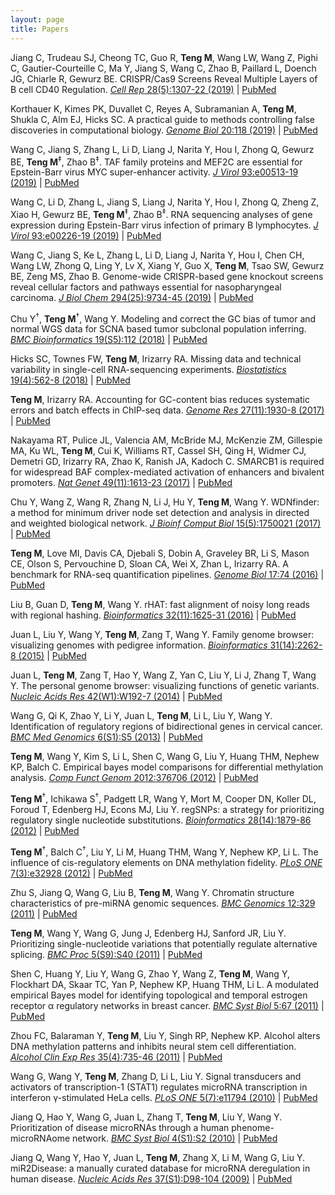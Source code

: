 ```yaml
---
layout: page
title: Papers 
---
```


Jiang C, Trudeau SJ, Cheong TC, Guo R, **Teng M**, Wang LW, Wang Z, Pighi C, 
Gautier-Courteille C, Ma Y, Jiang S, Wang C, Zhao B, Paillard L, Doench JG, 
Chiarle R, Gewurz BE. CRISPR/Cas9 Screens Reveal Multiple Layers of B cell CD40
Regulation. [*Cell Rep* 28(5):1307-22 (2019)](https://doi.org/10.1016/j.celrep.2019.06.079)
| [PubMed](https://www.ncbi.nlm.nih.gov/pubmed/31365872)

Korthauer K, Kimes PK, Duvallet C, Reyes A, Subramanian A, **Teng M**, Shukla C,
Alm EJ, Hicks SC. A practical guide to methods controlling false discoveries in
computational biology. [*Genome Biol* 20:118 (2019)](https://doi.org/10.1186/s13059-019-1716-1)
| [PubMed](https://www.ncbi.nlm.nih.gov/pubmed/31164141)

Wang C, Jiang S, Zhang L, Li D, Liang J, Narita Y, Hou I, Zhong Q, Gewurz BE,
**Teng M**<sup>‡</sup>, Zhao B<sup>‡</sup>. TAF family proteins and MEF2C are 
essential for Epstein-Barr virus MYC super-enhancer activity. [*J Virol* 
93:e00513-19 (2019)](https://doi.org/10.1128/JVI.00513-19)
| [PubMed](https://www.ncbi.nlm.nih.gov/pubmed/31167905)

Wang C, Li D, Zhang L, Jiang S, Liang J, Narita Y, Hou I, Zhong Q, Zheng Z, Xiao
H, Gewurz BE, **Teng M**<sup>‡</sup>, Zhao B<sup>‡</sup>. RNA sequencing analyses
of gene expression during Epstein-Barr virus infection of primary B lymphocytes.
[*J Virol* 93:e00226-19 (2019)](https://doi.org/10.1128/JVI.00226-19)
| [PubMed](https://www.ncbi.nlm.nih.gov/pubmed/31019051)

Wang C, Jiang S, Ke L, Zhang L, Li D, Liang J, Narita Y, Hou I, Chen CH, Wang
LW, Zhong Q, Ling Y, Lv X, Xiang Y, Guo X, **Teng M**, Tsao SW, Gewurz BE, Zeng
MS, Zhao B. Genome-wide CRISPR-based gene knockout screens reveal cellular 
factors and pathways essential for nasopharyngeal carcinoma. [*J Biol Chem* 
294(25):9734-45 (2019)](https://doi.org/10.1074/jbc.RA119.008793)
| [PubMed](https://www.ncbi.nlm.nih.gov/pubmed/31073033)

Chu Y<sup>†</sup>, **Teng M**<sup>†</sup>, Wang Y. Modeling and correct the GC 
bias of tumor and normal WGS data for SCNA based tumor subclonal population 
inferring. [*BMC Bioinformatics* 19(S5):112 (2018)](https://doi.org/10.1186/s12859-018-2099-0)
| [PubMed](https://www.ncbi.nlm.nih.gov/pubmed/29671389)

Hicks SC, Townes FW, **Teng M**, Irizarry RA. Missing data and technical 
variability in single-cell RNA-sequencing experiments. [*Biostatistics* 
19(4):562-8 (2018)](https://doi.org/10.1093/biostatistics/kxx053)
| [PubMed](https://www.ncbi.nlm.nih.gov/pubmed/29121214)

**Teng M**, Irizarry RA. Accounting for GC-content bias reduces systematic errors
and batch effects in ChIP-seq data. [*Genome Res* 27(11):1930-8 
(2017)](https://doi.org/10.1101/gr.220673.117)
| [PubMed](https://www.ncbi.nlm.nih.gov/pubmed/29025895)

Nakayama RT, Pulice JL, Valencia AM, McBride MJ, McKenzie ZM, Gillespie MA, Ku
WL, **Teng M**, Cui K, Williams RT, Cassel SH, Qing H, Widmer CJ, Demetri GD,
Irizarry RA, Zhao K, Ranish JA, Kadoch C. SMARCB1 is required for widespread 
BAF complex-mediated activation of enhancers and bivalent promoters.
[*Nat Genet* 49(11):1613-23 (2017)](https://doi.org/10.1038/ng.3958)
| [PubMed](https://www.ncbi.nlm.nih.gov/pubmed/28945250)

Chu Y, Wang Z, Wang R, Zhang N, Li J, Hu Y, **Teng M**, Wang Y. WDNfinder: a 
method for minimum driver node set detection and analysis in directed and 
weighted biological network. [*J Bioinf Comput Biol* 15(5):1750021 
(2017)](https://doi.org/10.1142/S0219720017500214)
| [PubMed](https://www.ncbi.nlm.nih.gov/pubmed/28918707)

**Teng M**, Love MI, Davis CA, Djebali S, Dobin A, Graveley BR, Li S, Mason CE,
Olson S, Pervouchine D, Sloan CA, Wei X, Zhan L, Irizarry RA. A benchmark for
RNA-seq quantification pipelines. [*Genome Biol* 17:74 
(2016)](https://doi.org/10.1186/s13059-016-0940-1)
| [PubMed](https://www.ncbi.nlm.nih.gov/pubmed/27107712)

Liu B, Guan D, **Teng M**, Wang Y. rHAT: fast alignment of noisy long reads 
with regional hashing. [*Bioinformatics* 32(11):1625-31 
(2016)](https://doi.org/10.1093/bioinformatics/btv662)
| [PubMed](https://www.ncbi.nlm.nih.gov/pubmed/26568628)

Juan L, Liu Y, Wang Y, **Teng M**, Zang T, Wang Y. Family genome browser: 
visualizing genomes with pedigree information. [*Bioinformatics* 31(14):2262-8
(2015)](https://doi.org/10.1093/bioinformatics/btv151)
| [PubMed](https://www.ncbi.nlm.nih.gov/pubmed/25788626)

Juan L, **Teng M**, Zang T, Hao Y, Wang Z, Yan C, Liu Y, Li J, Zhang T, Wang Y.
The personal genome browser: visualizing functions of genetic variants.
[*Nucleic Acids Res* 42(W1):W192-7 (2014)](https://doi.org/10.1093/nar/gku361)
| [PubMed](https://www.ncbi.nlm.nih.gov/pubmed/24799434)

Wang G, Qi K, Zhao Y, Li Y, Juan L, **Teng M**, Li L, Liu Y, Wang Y. 
Identification of regulatory regions of bidirectional genes in cervical cancer.
[*BMC Med Genomics* 6(S1):S5 (2013)](https://doi.org/10.1186/1755-8794-6-S1-S5)
| [PubMed](https://www.ncbi.nlm.nih.gov/pubmed/23369456)

**Teng M**, Wang Y, Kim S, Li L, Shen C, Wang G, Liu Y, Huang THM, Nephew KP,
Balch C. Empirical bayes model comparisons for differential methylation analysis.
[*Comp Funct Genom* 2012:376706 (2012)](https://doi.org/10.1155/2012/376706)
| [PubMed](https://www.ncbi.nlm.nih.gov/pubmed/22956892)

**Teng M**<sup>†</sup>, Ichikawa S<sup>†</sup>, Padgett LR, Wang Y, Mort M, 
Cooper DN, Koller DL, Foroud T, Edenberg HJ, Econs MJ, Liu Y. regSNPs: a 
strategy for prioritizing regulatory single nucleotide substitutions.
[*Bioinformatics* 28(14):1879-86 (2012)](https://doi.org/10.1093/bioinformatics/bts275)
| [PubMed](https://www.ncbi.nlm.nih.gov/pubmed/22611130)

**Teng M**<sup>†</sup>, Balch C<sup>†</sup>, Liu Y, Li M, Huang THM, Wang Y,
Nephew KP, Li L. The influence of cis-regulatory elements on DNA methylation
fidelity. [*PLoS ONE* 7(3):e32928 (2012)](https://doi.org/10.1371/journal.pone.0032928)
| [PubMed](https://www.ncbi.nlm.nih.gov/pubmed/22412954)

Zhu S, Jiang Q, Wang G, Liu B, **Teng M**, Wang Y. Chromatin structure 
characteristics of pre-miRNA genomic sequences. [*BMC Genomics* 12:329 
(2011)](https://doi.org/10.1186/1471-2164-12-329)
| [PubMed](https://www.ncbi.nlm.nih.gov/pubmed/21702984)

**Teng M**, Wang Y, Wang G, Jung J, Edenberg HJ, Sanford JR, Liu Y. 
Prioritizing single-nucleotide variations that potentially regulate alternative
splicing. [*BMC Proc* 5(S9):S40 (2011)](https://doi.org/10.1186/1753-6561-5-S9-S40)
| [PubMed](https://www.ncbi.nlm.nih.gov/pubmed/22373210)

Shen C, Huang Y, Liu Y, Wang G, Zhao Y, Wang Z, **Teng M**, Wang Y, Flockhart DA,
Skaar TC, Yan P, Nephew KP, Huang THM, Li L. A modulated empirical Bayes model for
identifying topological and temporal estrogen receptor α regulatory networks in
breast cancer. [*BMC Syst Biol* 5:67 (2011)](https://doi.org/10.1186/1752-0509-5-67)
| [PubMed](https://www.ncbi.nlm.nih.gov/pubmed/21554733)

Zhou FC, Balaraman Y, **Teng M**, Liu Y, Singh RP, Nephew KP. Alcohol alters DNA
methylation patterns and inhibits neural stem cell differentiation. [*Alcohol Clin
Exp Res* 35(4):735-46 (2011)](https://doi.org/10.1111/j.1530-0277.2010.01391.x)
| [PubMed](https://www.ncbi.nlm.nih.gov/pubmed/21223309)

Wang G, Wang Y, **Teng M**, Zhang D, Li L, Liu Y. Signal transducers and
activators of transcription-1 (STAT1) regulates microRNA transcription in 
interferon γ-stimulated HeLa cells. [*PLoS ONE* 5(7):e11794 
(2010)](https://doi.org/10.1371/journal.pone.0011794)
| [PubMed](https://www.ncbi.nlm.nih.gov/pubmed/20668688)

Jiang Q, Hao Y, Wang G, Juan L, Zhang T, **Teng M**, Liu Y, Wang Y. Prioritization
of disease microRNAs through a human phenome-microRNAome network. [*BMC Syst Biol*
4(S1):S2 (2010)](https://doi.org/10.1186/1752-0509-4-S1-S2)
| [PubMed](https://www.ncbi.nlm.nih.gov/pubmed/20522252)

Jiang Q, Wang Y, Hao Y, Juan L, **Teng M**, Zhang X, Li M, Wang G, Liu Y. 
miR2Disease: a manually curated database for microRNA deregulation in human disease.
[*Nucleic Acids Res* 37(S1):D98-104 (2009)](https://doi.org/10.1093/nar/gkn714)
| [PubMed](https://www.ncbi.nlm.nih.gov/pubmed/18927107)
